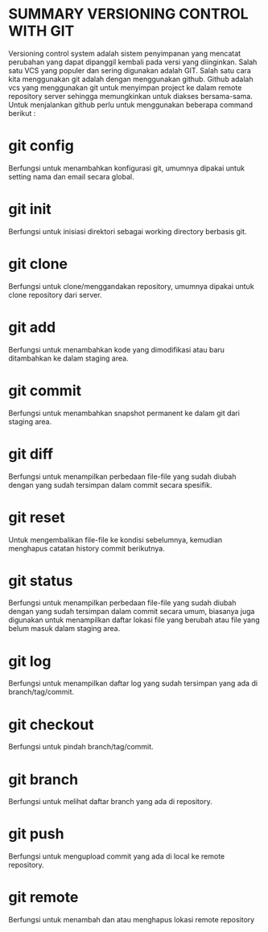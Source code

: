 # SUMMARY VERSIONING CONTROL WITH GIT

Versioning control system adalah sistem penyimpanan yang mencatat perubahan yang dapat dipanggil kembali pada versi yang diinginkan. Salah satu VCS yang populer dan sering digunakan adalah GIT. Salah satu cara kita menggunakan git adalah dengan menggunakan github. Github adalah vcs yang menggunakan git untuk menyimpan project ke dalam remote repository server sehingga memungkinkan untuk diakses bersama-sama. Untuk menjalankan github perlu untuk menggunakan beberapa command berikut :

# git config
Berfungsi untuk menambahkan konfigurasi git, umumnya dipakai untuk setting nama dan email
secara global.

# git init
Berfungsi untuk inisiasi direktori sebagai working directory berbasis git.

# git clone
Berfungsi untuk clone/menggandakan repository, umumnya dipakai untuk clone repository dari server.

# git add
Berfungsi untuk menambahkan kode yang dimodifikasi atau baru ditambahkan ke dalam staging area.

# git commit
Berfungsi untuk menambahkan snapshot permanent ke dalam git dari staging area.

# git diff
Berfungsi untuk menampilkan perbedaan file-file yang sudah diubah dengan yang sudah tersimpan dalam commit secara spesifik.

# git reset
Untuk mengembalikan file-file ke kondisi sebelumnya, kemudian menghapus catatan history commit berikutnya.

# git status
Berfungsi untuk menampilkan perbedaan file-file yang sudah diubah dengan yang sudah tersimpan dalam commit secara umum, biasanya juga digunakan untuk menampilkan daftar lokasi file yang berubah atau file yang belum masuk dalam staging area.

# git log    
Berfungsi untuk menampilkan daftar log yang sudah tersimpan yang ada di branch/tag/commit.

# git checkout
Berfungsi untuk pindah branch/tag/commit.

# git branch
Berfungsi untuk melihat daftar branch yang ada di repository.

# git push
Berfungsi untuk mengupload commit yang ada di local ke remote repository.

# git remote
Berfungsi untuk menambah dan atau menghapus lokasi remote repository

